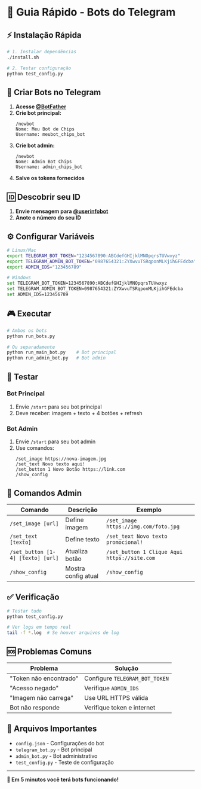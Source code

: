 # 🚀 Guia Rápido - Bots do Telegram

## ⚡ Instalação Rápida

```bash
# 1. Instalar dependências
./install.sh

# 2. Testar configuração
python test_config.py
```

## 🤖 Criar Bots no Telegram

1. **Acesse [@BotFather](https://t.me/BotFather)**
2. **Crie bot principal:**
   ```
   /newbot
   Nome: Meu Bot de Chips
   Username: meubot_chips_bot
   ```
3. **Crie bot admin:**
   ```
   /newbot
   Nome: Admin Bot Chips
   Username: admin_chips_bot
   ```
4. **Salve os tokens fornecidos**

## 🆔 Descobrir seu ID

1. **Envie mensagem para [@userinfobot](https://t.me/userinfobot)**
2. **Anote o número do seu ID**

## ⚙️ Configurar Variáveis

```bash
# Linux/Mac
export TELEGRAM_BOT_TOKEN="1234567890:ABCdefGHIjklMNOpqrsTUVwxyz"
export TELEGRAM_ADMIN_BOT_TOKEN="0987654321:ZYXwvuTSRqponMLKjihGFEdcba"
export ADMIN_IDS="123456789"

# Windows
set TELEGRAM_BOT_TOKEN=1234567890:ABCdefGHIjklMNOpqrsTUVwxyz
set TELEGRAM_ADMIN_BOT_TOKEN=0987654321:ZYXwvuTSRqponMLKjihGFEdcba
set ADMIN_IDS=123456789
```

## 🎮 Executar

```bash
# Ambos os bots
python run_bots.py

# Ou separadamente
python run_main_bot.py    # Bot principal
python run_admin_bot.py   # Bot admin
```

## 📱 Testar

### Bot Principal
1. Envie `/start` para seu bot principal
2. Deve receber: imagem + texto + 4 botões + refresh

### Bot Admin
1. Envie `/start` para seu bot admin
2. Use comandos:
   ```
   /set_image https://nova-imagem.jpg
   /set_text Novo texto aqui!
   /set_button 1 Novo Botão https://link.com
   /show_config
   ```

## 🔧 Comandos Admin

| Comando | Descrição | Exemplo |
|---------|-----------|---------|
| `/set_image [url]` | Define imagem | `/set_image https://img.com/foto.jpg` |
| `/set_text [texto]` | Define texto | `/set_text Novo texto promocional!` |
| `/set_button [1-4] [texto] [url]` | Atualiza botão | `/set_button 1 Clique Aqui https://site.com` |
| `/show_config` | Mostra config atual | `/show_config` |

## ✅ Verificação

```bash
# Testar tudo
python test_config.py

# Ver logs em tempo real
tail -f *.log  # Se houver arquivos de log
```

## 🆘 Problemas Comuns

| Problema | Solução |
|----------|---------|
| "Token não encontrado" | Configure `TELEGRAM_BOT_TOKEN` |
| "Acesso negado" | Verifique `ADMIN_IDS` |
| "Imagem não carrega" | Use URL HTTPS válida |
| Bot não responde | Verifique token e internet |

## 📁 Arquivos Importantes

- `config.json` - Configurações do bot
- `telegram_bot.py` - Bot principal
- `admin_bot.py` - Bot administrativo
- `test_config.py` - Teste de configuração

---

**🎯 Em 5 minutos você terá bots funcionando!**